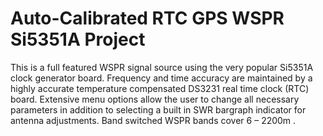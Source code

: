 # Auto-Calibrated RTC GPS WSPR Si5351A Project

This is a full featured WSPR signal source using the very popular Si5351A clock generator board. Frequency and time accuracy are maintained by a highly accurate temperature compensated DS3231 real time clock (RTC) board. Extensive menu options allow the user to change all necessary parameters in addition to selecting a built in SWR bargraph indicator for antenna adjustments. Band switched WSPR bands cover 6 – 2200m .
